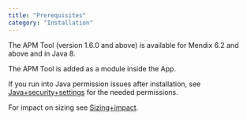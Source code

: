 ```yaml
---
title: "Prerequisites"
category: "Installation"
---
```

The APM Tool (version 1.6.0 and above) is available for Mendix 6.2 and above and in Java 8.

The APM Tool is added as a module inside the App.

If you run into Java permission issues after installation, see [Java+security+settings](Java+security+settings) for the needed permissions.

For impact on sizing see [Sizing+impact](Sizing+impact).
